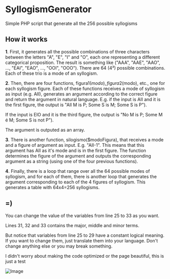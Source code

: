 # SyllogismGenerator
Simple PHP script that generate all the 256 possible syllogisms

## How it works

**1**. First, it generates all the possible combinations of three characters between the letters "A", "E", "I" and "O", each one representing a different categorical proposition. The result is something like ("AAA", "AAE", "AAO", ..., "EAI", "EAO", ..., "OOI", "OOO"). There are 64 (4³) possible combinations. Each of these trio is a mode of an syllogism.

**2**. Then, there are four functions, figura1($modo), figura2($modo), etc., one for each syllogism figure. Each of these functions receives a mode of syllogism as input (e.g. AII), generates an argument according to the correct figure and return the argument in natural language.
E.g. if the input is AII and it is the first figure, the output is "All M is P; Some S is M; Some S is P"). 

If the input is EIO and it is the third figure, the output is "No M is P; Some M é M; Some S is not P"). 

The argument is outputed as an array.

**3**. There is another function, silogismo($modoFigura), that receives a mode and a figure of argument as input. E.g. "AII-1". This means that this argument has AII as it's mode and is in the first figure. The function determines the figure of the argument and outputs the corresponding argument as a string (using one of the four previous functions). 

**4**. Finally, there is a loop that range over all the 64 possible modes of syllogism, and for each of them, there is another loop that generates the argument corresponding to each of the 4 figures of syllogism. This generates a table with 64x4=256 syllogisms.

## =)

You can change the value of the variables from line 25 to 33 as you want. 

Lines 31, 32 and 33 contains the major, middle and minor terms.

But notice that variables from line 25 to 29 have a constant logical meaning. If you want to change them, just translate them into your language. Don't change anything else or you may break something.

I didn't worry about making the code optimized or the page beautiful, this is just a test

![Image](https://i.imgur.com/sdykyfM.png)
